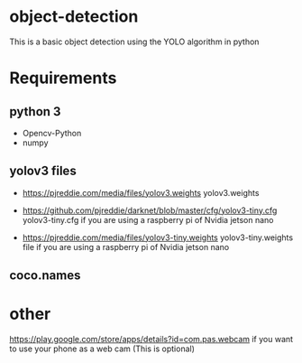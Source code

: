 # object-detection
This is a basic object detection using the  YOLO algorithm in python

# Requirements
## python 3
* Opencv-Python
* numpy

## yolov3 files
* https://pjreddie.com/media/files/yolov3.weights yolov3.weights

* https://github.com/pjreddie/darknet/blob/master/cfg/yolov3-tiny.cfg yolov3-tiny.cfg if you are using a raspberry pi of Nvidia jetson nano
* https://pjreddie.com/media/files/yolov3-tiny.weights yolov3-tiny.weights file if you are using a raspberry pi of Nvidia jetson nano

## coco.names

# other
https://play.google.com/store/apps/details?id=com.pas.webcam if you want to use your phone as a web cam (This is optional)
